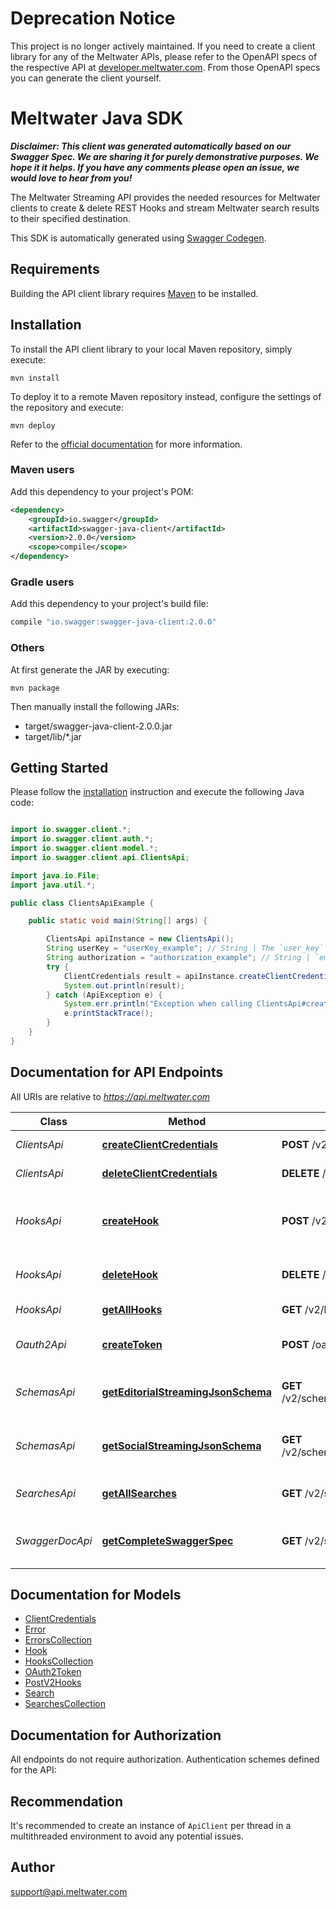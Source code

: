 # Deprecation Notice

This project is no longer actively maintained. If you need to create a client library for any of the Meltwater APIs, please refer to the OpenAPI specs of the respective API at [developer.meltwater.com](https://developer.meltwater.com/). From those OpenAPI specs you can generate the client yourself.

# Meltwater Java SDK

_**Disclaimer: This client was generated automatically based on our Swagger Spec. We are sharing it for purely demonstrative purposes. We hope it it helps. If you have any comments please open an issue, we would love to hear from you!**_

The Meltwater Streaming API provides the needed resources for Meltwater clients to create & delete REST Hooks and stream Meltwater search results to their specified destination.

This SDK is automatically generated using [Swagger Codegen](https://github.com/swagger-api/swagger-codegen).

## Requirements

Building the API client library requires [Maven](https://maven.apache.org/) to be installed.

## Installation

To install the API client library to your local Maven repository, simply execute:

```shell
mvn install
```

To deploy it to a remote Maven repository instead, configure the settings of the repository and execute:

```shell
mvn deploy
```

Refer to the [official documentation](https://maven.apache.org/plugins/maven-deploy-plugin/usage.html) for more information.

### Maven users

Add this dependency to your project's POM:

```xml
<dependency>
    <groupId>io.swagger</groupId>
    <artifactId>swagger-java-client</artifactId>
    <version>2.0.0</version>
    <scope>compile</scope>
</dependency>
```

### Gradle users

Add this dependency to your project's build file:

```groovy
compile "io.swagger:swagger-java-client:2.0.0"
```

### Others

At first generate the JAR by executing:

    mvn package

Then manually install the following JARs:

* target/swagger-java-client-2.0.0.jar
* target/lib/*.jar

## Getting Started

Please follow the [installation](#installation) instruction and execute the following Java code:

```java

import io.swagger.client.*;
import io.swagger.client.auth.*;
import io.swagger.client.model.*;
import io.swagger.client.api.ClientsApi;

import java.io.File;
import java.util.*;

public class ClientsApiExample {

    public static void main(String[] args) {

        ClientsApi apiInstance = new ClientsApi();
        String userKey = "userKey_example"; // String | The `user_key` from [developer.meltwater.com](https://developer.meltwater.com/admin/applications/).
        String authorization = "authorization_example"; // String | `email`:`password`    Basic Auth (RFC2617) credentials. Must contain the realm `Basic` followed by a  Base64-encoded `email`:`password` pair using your Meltwater credentials.    #### Example:        Basic bXlfZW1haWxAZXhhbXJzZWNyZXQ=
        try {
            ClientCredentials result = apiInstance.createClientCredentials(userKey, authorization);
            System.out.println(result);
        } catch (ApiException e) {
            System.err.println("Exception when calling ClientsApi#createClientCredentials");
            e.printStackTrace();
        }
    }
}

```

## Documentation for API Endpoints

All URIs are relative to *https://api.meltwater.com*

Class | Method | HTTP request | Description
------------ | ------------- | ------------- | -------------
*ClientsApi* | [**createClientCredentials**](docs/ClientsApi.md#createClientCredentials) | **POST** /v2/clients | Register new client
*ClientsApi* | [**deleteClientCredentials**](docs/ClientsApi.md#deleteClientCredentials) | **DELETE** /v2/clients/{client_id} | Delete client.
*HooksApi* | [**createHook**](docs/HooksApi.md#createHook) | **POST** /v2/hooks | Creates a hook for one of your predefined searches.
*HooksApi* | [**deleteHook**](docs/HooksApi.md#deleteHook) | **DELETE** /v2/hooks/{hook_id} | Delete an existing hook.
*HooksApi* | [**getAllHooks**](docs/HooksApi.md#getAllHooks) | **GET** /v2/hooks | List all hooks.
*Oauth2Api* | [**createToken**](docs/Oauth2Api.md#createToken) | **POST** /oauth2/token | Create an access token
*SchemasApi* | [**getEditorialStreamingJsonSchema**](docs/SchemasApi.md#getEditorialStreamingJsonSchema) | **GET** /v2/schemas/editorial_streaming.json | Editorial Streaming JSON schema
*SchemasApi* | [**getSocialStreamingJsonSchema**](docs/SchemasApi.md#getSocialStreamingJsonSchema) | **GET** /v2/schemas/social_streaming.json | Social Streaming JSON schema
*SearchesApi* | [**getAllSearches**](docs/SearchesApi.md#getAllSearches) | **GET** /v2/searches | List your saved searches.
*SwaggerDocApi* | [**getCompleteSwaggerSpec**](docs/SwaggerDocApi.md#getCompleteSwaggerSpec) | **GET** /v2/swagger_doc | Meltwater API Swagger Spec


## Documentation for Models

 - [ClientCredentials](docs/ClientCredentials.md)
 - [Error](docs/Error.md)
 - [ErrorsCollection](docs/ErrorsCollection.md)
 - [Hook](docs/Hook.md)
 - [HooksCollection](docs/HooksCollection.md)
 - [OAuth2Token](docs/OAuth2Token.md)
 - [PostV2Hooks](docs/PostV2Hooks.md)
 - [Search](docs/Search.md)
 - [SearchesCollection](docs/SearchesCollection.md)


## Documentation for Authorization

All endpoints do not require authorization.
Authentication schemes defined for the API:

## Recommendation

It's recommended to create an instance of `ApiClient` per thread in a multithreaded environment to avoid any potential issues.

## Author

support@api.meltwater.com
